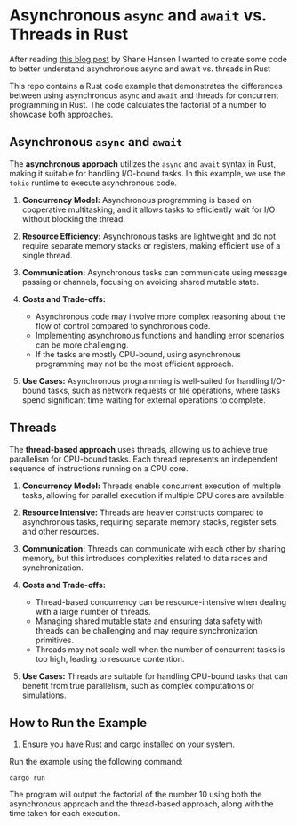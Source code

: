 # Asynchronous `async` and `await` vs. Threads in Rust

After reading [this blog post](https://shane.ai/posts/threads-and-goroutines/) by Shane Hansen I wanted to create some code to better understand asynchronous async and await vs. threads in Rust

This repo contains a Rust code example that demonstrates the differences between using asynchronous `async` and `await` and threads for concurrent programming in Rust. The code calculates the factorial of a number to showcase both approaches.

## Asynchronous `async` and `await`

The **asynchronous approach** utilizes the `async` and `await` syntax in Rust, making it suitable for handling I/O-bound tasks. In this example, we use the `tokio` runtime to execute asynchronous code.

1. **Concurrency Model:** Asynchronous programming is based on cooperative multitasking, and it allows tasks to efficiently wait for I/O without blocking the thread.

2. **Resource Efficiency:** Asynchronous tasks are lightweight and do not require separate memory stacks or registers, making efficient use of a single thread.

3. **Communication:** Asynchronous tasks can communicate using message passing or channels, focusing on avoiding shared mutable state.

4. **Costs and Trade-offs:**
   - Asynchronous code may involve more complex reasoning about the flow of control compared to synchronous code.
   - Implementing asynchronous functions and handling error scenarios can be more challenging.
   - If the tasks are mostly CPU-bound, using asynchronous programming may not be the most efficient approach.

5. **Use Cases:** Asynchronous programming is well-suited for handling I/O-bound tasks, such as network requests or file operations, where tasks spend significant time waiting for external operations to complete.

## Threads

The **thread-based approach** uses threads, allowing us to achieve true parallelism for CPU-bound tasks. Each thread represents an independent sequence of instructions running on a CPU core.

1. **Concurrency Model:** Threads enable concurrent execution of multiple tasks, allowing for parallel execution if multiple CPU cores are available.

2. **Resource Intensive:** Threads are heavier constructs compared to asynchronous tasks, requiring separate memory stacks, register sets, and other resources.

3. **Communication:** Threads can communicate with each other by sharing memory, but this introduces complexities related to data races and synchronization.

4. **Costs and Trade-offs:**
   - Thread-based concurrency can be resource-intensive when dealing with a large number of threads.
   - Managing shared mutable state and ensuring data safety with threads can be challenging and may require synchronization primitives.
   - Threads may not scale well when the number of concurrent tasks is too high, leading to resource contention.

5. **Use Cases:** Threads are suitable for handling CPU-bound tasks that can benefit from true parallelism, such as complex computations or simulations.

## How to Run the Example

1. Ensure you have Rust and cargo installed on your system.

Run the example using the following command:

```shell
cargo run
```
The program will output the factorial of the number 10 using both the asynchronous approach and the thread-based approach, along with the time taken for each execution.
